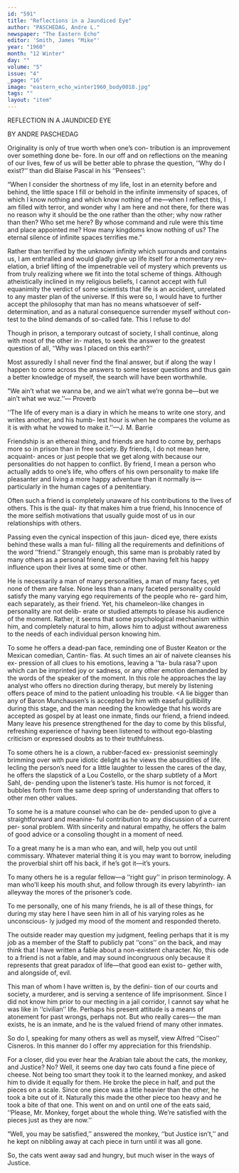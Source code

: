 ```yaml
---
id: "591"
title: "Reflections in a Jaundiced Eye"
author: "PASCHEDAG, Andre L."
newspaper: "The Eastern Echo"
editor: 'Smith, James "Mike"'
year: "1960"
month: "12 Winter"
day: ""
volume: "5"
issue: "4"
_page: "16"
image: "eastern_echo_winter1960_body0018.jpg"
tags: ""
layout: "item"
---
```

REFLECTION 
IN A 
JAUNDICED EYE

BY
ANDRE PASCHEDAG

Originality is only of true worth when one’s con-
tribution is an improvement over something done be-
fore. In our off and on reflections on the meaning of
our lives, few of us will be better able to phrase the
question, ‘‘Why do I exist?’’ than did Blaise Pascal
in his ‘‘Pensees’’:

“When I consider the shortness of my life, lost in
an eternity before and behind, the little space I fill
or behold in the infinite immensity of spaces, of
which I know nothing and which know nothing of
me—when I reflect this, I am filled with terror, and
wonder why I am here and not there, for there was
no reason why it should be the one rather than the
other; why now rather than then? Who set me here?
By whose command and rule were this time and place
appointed me? How many kingdoms know nothing
of us? The eternal silence of infinite spaces terrifies
me.”

Rather than terrified by the unknown infinity
which surrounds and contains us, I am enthralled and
would gladly give up life itself for a momentary rev-
elation, a brief lifting of the impenetrable veil of
mystery which prevents us from truly realizing
where we fit into the total scheme of things. Although
atheistically inclined in my religious beliefs, I cannot
accept with full equanimity the verdict of some
scientists that life is an accident, unrelated to any
master plan of the universe. If this were so, I would
have to further accept the philosophy that man has
no means whatsoever of self-determination, and as a
natural consequence surrender myself without con-
test to the blind demands of so-called fate. This I
refuse to do!

Though in prison, a temporary outcast of society,
I shall continue, along with most of the other in-
mates, to seek the answer to the greatest question of
all, ‘‘Why was I placed on this earth?’’

Most assuredly I shall never find the final answer,
but if along the way I happen to come across the
answers to some lesser questions and thus gain a
better knowledge of myself, the search will have been
worthwhile.

"We ain’t what we wanna be, and we ain’t what
we’re gonna be—but we ain’t what we wuz.’’—
Proverb

‘‘The life of every man is a diary in which he means
to write one story, and writes another, and his humb-
lest hour is when he compares the volume as it is with
what he vowed to make it.’’—J. M. Barrie

Friendship is an ethereal thing, and friends are
hard to come by, perhaps more so in prison than in
free society. By friends, I do not mean here, acquaint-
ances or just people that we get along with because
our personalities do not happen to conflict. By friend,
I mean a person who actually adds to one’s life, who
offers of his own personality to make life pleasanter
and living a more happy adventure than it normally
is—particularly in the human cages of a penitentiary.

Often such a friend is completely unaware of his
contributions to the lives of others. This is the qual-
ity that makes him a true friend, his Innocence of the
more selfish motivations that usually guide most of
us in our relationships with others.

Passing even the cynical inspection of this jaun-
diced eye, there exists behind these walls a man ful-
filling all the requirements and definitions of the
word ‘‘friend.’’ Strangely enough, this same man is
probably rated by many others as a personal friend,
each of them having felt his happy influence upon
their lives at some time or other.

He is necessarily a man of many personalities, a
man of many faces, yet none of them are false. None
less than a many faceted personality could satisfy the
many varying ego requirements of the people who re-
gard him, each separately, as their friend. Yet, his
chameleon-like changes in personality are not delib-
erate or studied attempts to please his audience of
the moment. Rather, it seems that some psychological
mechanism within him, and completely natural to
him, allows him to adjust without awareness to the
needs of each individual person knowing him.

To some he offers a dead-pan face, reminding one
of Buster Keaton or the Mexican comedian, Cantin-
flas. At such times an air of naivete cleanses his ex-
pression of all clues to his emotions, leaving a ‘‘ta-
bula rasa’? upon which can be imprinted joy or
sadness, or any other emotion demanded by the
words of the speaker of the moment. In this role he
approaches the lay analyst who offers no direction
during therapy, but merely by listening offers peace
of mind to the patient unloading his trouble. <A lie
bigger than any of Baron Munchausen’s is accepted
by him with easeful gullibility during this stage, and
the man needing the knowledge that his words are
accepted as gospel by at least one inmate, finds our
friend, a friend indeed. Many leave his presence
strengthened for the day to come by this blissful,
refreshing experience of having been listened to
without ego-blasting criticism or expressed doubts
as to their truthfulness.

To some others he is a clown, a rubber-faced ex-
pressionist seemingly brimming over with pure idiotic
delight as he views the absurdities of life. Iecling
the person’s need for a little laughter to lessen the
cares of the day, he offers the slapstick of a Lou
Costello, or the sharp subtlety of a Mort Sahl, de-
pending upon the listener’s taste. His humor is not
forced, it bubbles forth from the same deep spring of
understanding that offers to other men other values.

To some he is a mature counsel who can be de-
pended upon to give a straightforward and meanine-
ful contribution to any discussion of a current per-
sonal problem. With sincerity and natural empathy,
he offers the balm of good advice or a consoling
thought in a moment of need.

To a great many he is a man who ean, and will,
help you out until commissary. Whatever material
thing it is you may want to borrow, ineluding the
proverbial shirt off his back, if he’s got it—it’s yours.

To many others he is a regular fellow—a ‘‘right
guy’’ in prison terminology. A man who’ll keep his
mouth shut, and follow through its every labyrinth-
ian alleyway the mores of the prisoner’s code.

To me personally, one of his many friends, he is
all of these things, for during my stay here I have
seen him in all of his varying roles as he unconscious-
ly judged my mood of the moment and responded
thereto.

The outside reader may question my judgment,
feeling perhaps that it is my job as a member of the
Staff to publicly pat ‘‘cons’’ on the back, and may
think that I have written a fable about a non-existent
character. No, this ode to a friend is not a fable, and
may sound incongruous only because it represents
that great paradox of life—that good ean exist to-
gether with, and alongside of, evil.

This man of whom I have written is, by the defini-
tion of our courts and society, a murderer, and is
serving a sentence of life imprisonment. Since I did
not know him prior to our mecting in a jail corridor,
I cannot say what he was like in ‘‘civilian’’ life.
Perhaps his present attitude is a means of atonement
for past wrongs, perhaps not. But who really cares—
the man exists, he is an inmate, and he is the valued
friend of many other inmates.

So do I, speaking for many others as well as myself,
view Alfred ‘‘Ciseo’’ Cisneros. In this manner do I
offer my appreciation for this friendship.

For a closer, did you ever hear the Arabian tale
about the cats, the monkey, and Justice? No? Well,
it seems one day two cats found a fine piece of cheese.
Not being too smart they took it to the learned
monkey, and asked him to divide it equally for them.
He broke the piece in half, and put the pieces on a
scale. Since one piece was a little heavier than the
other, he took a bite out of it. Naturally this made
the other piece too heavy and he took a bite of that
one. This went on and on until one of the eats said,
‘‘Please, Mr. Monkey, forget about the whole thing.
We’re satisfied with the pieces just as they are now.’’

“Well, you may be satisfied,’’ answered the
monkey, ‘‘but Justice isn’t,’’ and he kept on nibbling
away at cach piece in turn until it was all gone.

So, the cats went away sad and hungry, but much
wiser in the ways of Justice.
